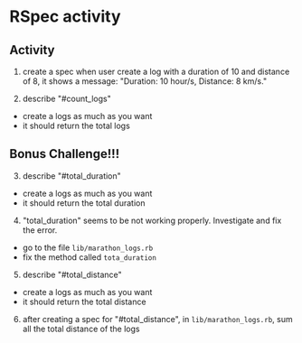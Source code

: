 # RSpec activity

## Activity
1. create a spec when user create a log with a duration of 10 and distance of 8, it shows a message:
"Duration: 10 hour/s, Distance: 8 km/s."

2. describe "#count_logs"
- create a logs as much as you want
- it should return the total logs

## Bonus Challenge!!!

3. describe "#total_duration"
  - create a logs as much as you want
  - it should return the total duration

4. "total_duration" seems to be not working properly. Investigate and fix the error.
  - go to the file `lib/marathon_logs.rb`
  - fix the method called `tota_duration`

5. describe "#total_distance"
  - create a logs as much as you want
  - it should return the total distance

6. after creating a spec for "#total_distance", in `lib/marathon_logs.rb`, sum all the total distance of the logs
